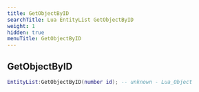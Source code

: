```yaml
---
title: GetObjectByID
searchTitle: Lua EntityList GetObjectByID
weight: 1
hidden: true
menuTitle: GetObjectByID
---
```

## GetObjectByID
```lua
EntityList:GetObjectByID(number id); -- unknown - Lua_Object
```